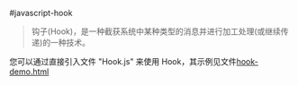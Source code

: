 #javascript-hook
>钩子(Hook)，是一种截获系统中某种类型的消息并进行加工处理(或继续传递)的一种技术。

您可以通过直接引入文件 "Hook.js" 来使用 Hook，其示例见文件[hook-demo.html](https://github.com/cjiali/javascript-hook.git)
